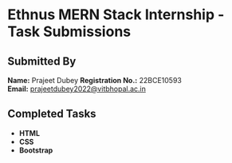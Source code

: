 # Ethnus MERN Stack Internship - Task Submissions  

## Submitted By  
**Name:** Prajeet Dubey
**Registration No.:** 22BCE10593  
**Email:** prajeetdubey2022@vitbhopal.ac.in 

## Completed Tasks  
- **HTML**
- **CSS**
- **Bootstrap**
